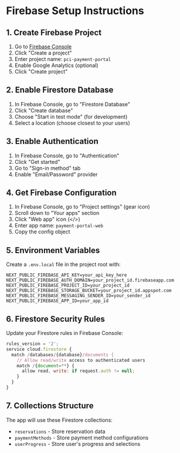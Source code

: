 # Firebase Setup Instructions

## 1. Create Firebase Project

1. Go to [Firebase Console](https://console.firebase.google.com/)
2. Click "Create a project"
3. Enter project name: `pci-payment-portal`
4. Enable Google Analytics (optional)
5. Click "Create project"

## 2. Enable Firestore Database

1. In Firebase Console, go to "Firestore Database"
2. Click "Create database"
3. Choose "Start in test mode" (for development)
4. Select a location (choose closest to your users)

## 3. Enable Authentication

1. In Firebase Console, go to "Authentication"
2. Click "Get started"
3. Go to "Sign-in method" tab
4. Enable "Email/Password" provider

## 4. Get Firebase Configuration

1. In Firebase Console, go to "Project settings" (gear icon)
2. Scroll down to "Your apps" section
3. Click "Web app" icon (</>)
4. Enter app name: `payment-portal-web`
5. Copy the config object

## 5. Environment Variables

Create a `.env.local` file in the project root with:

```env
NEXT_PUBLIC_FIREBASE_API_KEY=your_api_key_here
NEXT_PUBLIC_FIREBASE_AUTH_DOMAIN=your_project_id.firebaseapp.com
NEXT_PUBLIC_FIREBASE_PROJECT_ID=your_project_id
NEXT_PUBLIC_FIREBASE_STORAGE_BUCKET=your_project_id.appspot.com
NEXT_PUBLIC_FIREBASE_MESSAGING_SENDER_ID=your_sender_id
NEXT_PUBLIC_FIREBASE_APP_ID=your_app_id
```

## 6. Firestore Security Rules

Update your Firestore rules in Firebase Console:

```javascript
rules_version = '2';
service cloud.firestore {
  match /databases/{database}/documents {
    // Allow read/write access to authenticated users
    match /{document=**} {
      allow read, write: if request.auth != null;
    }
  }
}
```

## 7. Collections Structure

The app will use these Firestore collections:

- `reservations` - Store reservation data
- `paymentMethods` - Store payment method configurations
- `userProgress` - Store user's progress and selections
